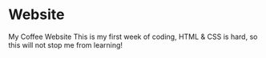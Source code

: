 # Website
My Coffee Website
This is my first week of coding, HTML & CSS is hard, so this will not stop me from learning!
